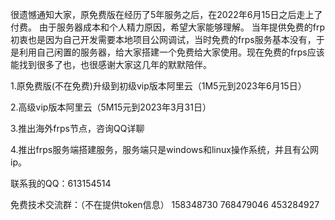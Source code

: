 很遗憾通知大家，原免费版在经历了5年服务之后，在2022年6月15日之后走上了付费。 由于服务器成本和个人精力原因，希望大家能够理解。
当年提供免费的frp初衷也是因为自己开发需要本地项目公网调试，当时免费的frps服务基本没有，于是利用自己闲置的服务器，给大家搭建一个免费给大家使用。现在免费的frps应该能找到很多了也，也很感谢大家这几年的默默陪伴。

1.原免费版(不在免费)升级到初级vip版本阿里云（1M5元到2023年6月15日）

2.高级vip版本阿里云（5M15元到2023年3月31日）

3.推出海外frps节点，咨询QQ详聊

4.推出frps服务端搭建服务，服务端只是windows和linux操作系统，并且有公网ip。


联系我的QQ：613154514

免费技术交流群：（不在提供token信息）
158348730 768479046 453284927